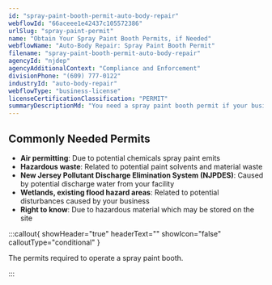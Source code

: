 ```yaml
---
id: "spray-paint-booth-permit-auto-body-repair"
webflowId: "66aceee1e42437c105572386"
urlSlug: "spray-paint-permit"
name: "Obtain Your Spray Paint Booth Permits, if Needed"
webflowName: "Auto-Body Repair: Spray Paint Booth Permit"
filename: "spray-paint-booth-permit-auto-body-repair"
agencyId: "njdep"
agencyAdditionalContext: "Compliance and Enforcement"
divisionPhone: "(609) 777-0122"
industryId: "auto-body-repair"
webflowType: "business-license"
licenseCertificationClassification: "PERMIT"
summaryDescriptionMd: "You need a spray paint booth permit if your business will offer spray paint services for vehicles. Contact the Department of Environmental Protection (DEP) Office of Permitting and Project Navigation at (609) 292-3600 for specific guidance on obtaining the correct permits."
---
```


## Commonly Needed Permits

- **Air permitting**: Due to potential chemicals spray paint emits
- **Hazardous waste**: Related to potential paint solvents and material waste
- **New Jersey Pollutant Discharge Elimination System (NJPDES)**: Caused by potential discharge water from your facility
- **Wetlands, existing flood hazard areas**: Related to potential disturbances caused by your business
- **Right to know**: Due to hazardous material which may be stored on the site

:::callout{ showHeader="true" headerText="" showIcon="false" calloutType="conditional" }

The permits required to operate a spray paint booth.

:::
